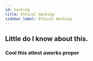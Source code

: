 ```yaml
---
id: hacking
title: Ethical Hacking
sidebar_label: Ethical Hacking
---
```


## Little do I know about this.

### Cool this atlest aworks proper
